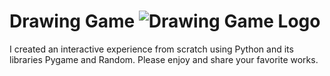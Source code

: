 # Drawing Game ![Drawing Game Logo](https://github.com/dinathomascode/Drawing-Game/assets/136936514/9249bd3e-e738-4941-95b4-99d7286ad8c0)
I created an interactive experience from scratch using Python and its libraries Pygame and Random.
Please enjoy and share your favorite works.
